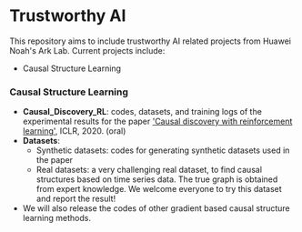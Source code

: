 # Trustworthy AI

This repository aims to include trustworthy AI related projects from Huawei Noah's Ark Lab. 
Current projects include:

- Causal Structure Learning

### Causal Structure Learning

- **Causal_Discovery_RL**:  codes, datasets, and training logs of the experimental results for the paper
 ['Causal discovery with reinforcement learning'](https://openreview.net/forum?id=S1g2skStPB), ICLR, 2020. (oral)
- **Datasets**: 
    - Synthetic datasets: codes for generating synthetic datasets used in the paper
    - Real datasets: a very challenging real dataset, to find causal structures based on 
    time series data. The true graph is obtained from expert knowledge. We welcome everyone to try this dataset and 
    report the result!
- We will also release the codes of other gradient based causal structure learning methods.
